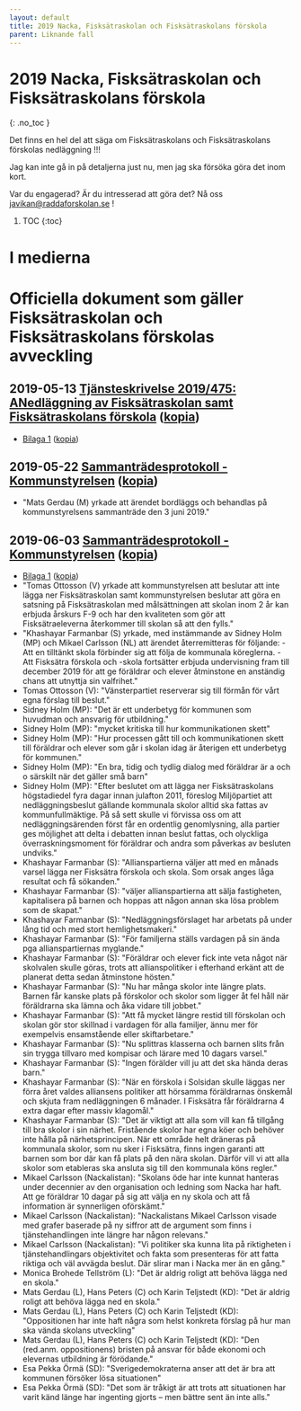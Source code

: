 ```yaml
---
layout: default
title: 2019 Nacka, Fisksätraskolan och Fisksätraskolans förskola
parent: Liknande fall
---
```


# 2019 Nacka, Fisksätraskolan och Fisksätraskolans förskola
{: .no_toc }

Det finns en hel del att säga om Fisksätraskolans och Fisksätraskolans förskolas nedläggning !!!

Jag kan inte gå in på detaljerna just nu, men jag ska försöka göra det inom kort.

Var du engagerad? Är du intresserad att göra det? Nå oss javikan@raddaforskolan.se !


1. TOC
{:toc}


# I medierna


# Officiella dokument som gäller Fisksätraskolan och Fisksätraskolans förskolas avveckling

## **2019-05-13** [Tjänsteskrivelse 2019/475: ANedläggning av Fisksätraskolan samt Fisksätraskolans förskola](https://handlingar.nacka.se/handlingar/Kommunstyrelsen//2019/KS_2019-05-13/37_Fisksätraskolan_nedläggning/37_a_tjskr_fisksätraskolan_nedläggning.pdf) ([kopia](./Kommunstyrelsen//2019/KS_2019-05-13/37_Fisksätraskolan_nedläggning/37_a_tjskr_fisksätraskolan_nedläggning.pdf))
  * [Bilaga 1](https://handlingar.nacka.se/handlingar/Kommunstyrelsen//2019/KS_2019-05-13/37_Fisksätraskolan_nedläggning/37_b_risk_och_konsekvensanalys_fisksätraskolan.pdf) ([kopia](./Kommunstyrelsen//2019/KS_2019-05-13/37_Fisksätraskolan_nedläggning/37_b_risk_och_konsekvensanalys_fisksätraskolan.pdf))

## **2019-05-22** [Sammanträdesprotokoll - Kommunstyrelsen](https://handlingar.nacka.se/handlingar/Kommunstyrelsen//2019/KS_2019-05-13/00_Protokoll_KS_2019-05-13.pdf) ([kopia](./Kommunstyrelsen//2019/KS_2019-05-13/00_Protokoll_KS_2019-05-13.pdf))
  * "Mats Gerdau (M) yrkade att ärendet bordläggs och behandlas på kommunstyrelsens sammanträde den 3 juni 2019."

## **2019-06-03** [Sammanträdesprotokoll - Kommunstyrelsen](https://handlingar.nacka.se/handlingar/Kommunstyrelsen//2019/KS_2019-06-03/00_KS_190603_Protokoll.pdf) ([kopia](./Kommunstyrelsen//2019/KS_2019-06-03/00_KS_190603_Protokoll.pdf))
  * [Bilaga 1](https://handlingar.nacka.se/handlingar/Kommunstyrelsen//2019/KS_2019-06-03/00_ks_190603_Protokollsbilaga_1_§176_Nedläggning_fisksätraskola.pdf) ([kopia](Kommunstyrelsen//2019/KS_2019-06-03/00_ks_190603_Protokollsbilaga_1_§176_Nedläggning_fisksätraskola.pdf))
  * "Tomas Ottosson (V) yrkade att kommunstyrelsen att beslutar att inte lägga ner Fisksätraskolan samt kommunstyrelsen beslutar att göra en satsning på Fisksätraskolan med målsättningen att skolan inom 2 år kan erbjuda årskurs F-9 och har den kvaliteten som gör att Fisksätraeleverna återkommer till skolan så att den fylls."
  * "Khashayar Farmanbar (S) yrkade, med instämmande av Sidney Holm (MP) och Mikael Carlsson (NL) att ärendet återremitteras för följande: - Att en tilltänkt skola förbinder sig att följa de kommunala köreglerna. - Att Fisksätra förskola och -skola fortsätter erbjuda undervisning fram till december 2019 för att ge föräldrar och elever åtminstone en anständig chans att utnyttja sin valfrihet."
  * Tomas Ottosson (V): "Vänsterpartiet reserverar sig till förmån för vårt egna förslag till beslut."
  * Sidney Holm (MP): "Det är ett underbetyg för kommunen som huvudman och ansvarig för utbildning."
  * Sidney Holm (MP): "mycket kritiska till hur kommunikationen skett"
  * Sidney Holm (MP): "Hur processen gått till och kommunikationen skett till föräldrar och elever som går i skolan idag är återigen ett underbetyg för kommunen."
  * Sidney Holm (MP): "En bra, tidig och tydlig dialog med föräldrar är a och o särskilt när det gäller små barn"
  * Sidney Holm (MP): "Efter beslutet om att lägga ner Fisksätraskolans högstadiedel fyra dagar innan julafton 2011, föreslog Miljöpartiet att nedläggningsbeslut gällande kommunala skolor alltid ska fattas av kommunfullmäktige. På så sett skulle vi förvissa oss om att nedläggningsärenden först får en ordentlig genomlysning, alla partier ges möjlighet att delta i debatten innan beslut fattas, och olyckliga överraskningsmoment för föräldrar och andra som påverkas av besluten undviks."
  * Khashayar Farmanbar (S): "Allianspartierna väljer att med en månads varsel lägga ner Fisksätra förskola och skola. Som orsak anges låga resultat och få sökanden."
  * Khashayar Farmanbar (S): "väljer allianspartierna att sälja fastigheten, kapitalisera på barnen och hoppas att någon annan ska lösa problem som de skapat."
  * Khashayar Farmanbar (S): "Nedläggningsförslaget har arbetats på under lång tid och med stort hemlighetsmakeri."
  * Khashayar Farmanbar (S): "För familjerna ställs vardagen på sin ända pga allianspartiernas myglande."
  * Khashayar Farmanbar (S): "Föräldrar och elever fick inte veta något när skolvalen skulle göras, trots att allianspolitiker i efterhand erkänt att de planerat detta sedan åtminstone hösten."
  * Khashayar Farmanbar (S): "Nu har många skolor inte längre plats. Barnen får kanske plats på förskolor och skolor som ligger åt fel håll när föräldrarna ska lämna och åka vidare till jobbet."
  * Khashayar Farmanbar (S): "Att få mycket längre restid till förskolan och skolan gör stor skillnad i vardagen för alla familjer, ännu mer för exempelvis ensamstående eller skiftarbetare."
  * Khashayar Farmanbar (S): "Nu splittras klasserna och barnen slits från sin trygga tillvaro med kompisar och lärare med 10 dagars varsel."
  * Khashayar Farmanbar (S): "Ingen förälder vill ju att det ska hända deras barn."
  * Khashayar Farmanbar (S): "När en förskola i Solsidan skulle läggas ner förra året valdes alliansens politiker att hörsamma föräldrarnas önskemål och skjuta fram nedläggningen 6 månader. I Fisksätra får föräldrarna 4 extra dagar efter massiv klagomål."
  * Khashayar Farmanbar (S): "Det är viktigt att alla som vill kan få tillgång till bra skolor i sin närhet. Fristående skolor har egna köer och behöver inte hålla på närhetsprincipen. När ett område helt dräneras på kommunala skolor, som nu sker i Fisksätra, finns ingen garanti att barnen som bor där kan få plats på den nära skolan. Därför vill vi att alla skolor som etableras ska ansluta sig till den kommunala köns regler."
  * Mikael Carlsson (Nackalistan): "Skolans öde har inte kunnat hanteras under decennier av den organisation och ledning som Nacka har haft. Att ge föräldrar 10 dagar på sig att välja en ny skola och att få information är synnerligen oförskämt."
  * Mikael Carlsson (Nackalistan): "Nackalistans Mikael Carlsson visade med grafer baserade på ny siffror att de argument som finns i tjänstehandlingen inte längre har någon relevans."
  * Mikael Carlsson (Nackalistan): "Vi politiker ska kunna lita på riktigheten i tjänstehandlingars objektivitet och fakta som presenteras för att fatta riktiga och väl avvägda beslut. Där slirar man i Nacka mer än en gång."
  * Monica Brohede Tellström (L): "Det är aldrig roligt att behöva lägga ned en skola."
  * Mats Gerdau (L), Hans Peters (C) och Karin Teljstedt (KD): "Det är aldrig roligt att behöva lägga ned en skola."
  * Mats Gerdau (L), Hans Peters (C) och Karin Teljstedt (KD): "Oppositionen har inte haft några som helst konkreta förslag på hur man ska vända skolans utveckling"
  * Mats Gerdau (L), Hans Peters (C) och Karin Teljstedt (KD): "Den (red.anm. oppositionens) bristen på ansvar för både ekonomi och elevernas utbildning är förödande."
  * Esa Pekka Örmä (SD): "Sverigedemokraterna anser att det är bra att kommunen försöker lösa situationen"
  * Esa Pekka Örmä (SD): "Det som är tråkigt är att trots att situationen har varit känd länge har ingenting gjorts – men bättre sent än inte alls."
